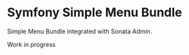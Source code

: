 Symfony Simple Menu Bundle
============
Simple Menu Bundle integrated with Sonata Admin.

Work in progress